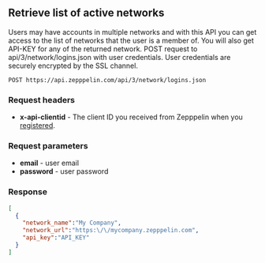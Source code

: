 ## Retrieve list of active networks

Users may have accounts in multiple networks and with this API you can get access to the list of networks that the user is a member of.
You will also get API-KEY for any of the returned network. POST request to api/3/network/logins.json with user credentials.
User credentials are securely encrypted by the SSL channel.

```
POST https://api.zepppelin.com/api/3/network/logins.json
```

### Request headers
* **x-api-clientid** - The client ID you received from Zepppelin when you [registered](mailto:api@zepppelin.com).

### Request parameters
* **email** - user email
* **password** - user password

### Response

``` json
[
  {
    "network_name":"My Company",
    "network_url":"https:\/\/mycompany.zepppelin.com",
    "api_key":"API_KEY"
  }
]
```
